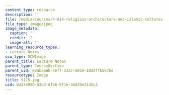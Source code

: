 ```yaml
---
content_type: resource
description: ''
file: /media/courses/4-614-religious-architecture-and-islamic-cultures-fall-2002/b327e92042c3dfb69f1ebbd39e3135c3_5115.jpg
file_type: image/jpeg
image_metadata:
  caption: ''
  credit: ''
  image-alt: ''
learning_resource_types:
- Lecture Notes
ocw_type: OCWImage
parent_title: Lecture Notes
parent_type: CourseSection
parent_uid: 68abeaab-4eff-532c-e858-18d3ffb567bd
resourcetype: Image
title: 5115.jpg
uid: b327e920-42c3-dfb6-9f1e-bbd39e3135c3
---
```


